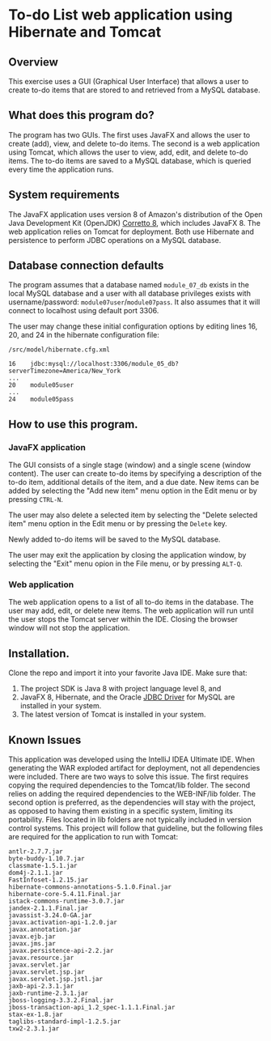 # To-do List web application using Hibernate and Tomcat

## Overview
This exercise uses a GUI (Graphical User Interface) that allows a user to create to-do items that are stored to and retrieved from a MySQL database.

## What does this program do?
The program has two GUIs. The first uses JavaFX and allows the user to create (add), view, and delete to-do items. The second is a web application using Tomcat, which allows the user to view, add, edit, and delete to-do items. The to-do items are saved to a MySQL database, which is queried every time the application runs.

## System requirements
The JavaFX application uses version 8 of Amazon's distribution of the Open Java Development Kit (OpenJDK) [Corretto 8](https://aws.amazon.com/corretto/), which includes JavaFX 8. The web application relies on Tomcat for deployment. Both use Hibernate and persistence to perform JDBC operations on a MySQL database.

## Database connection defaults
The program assumes that a database named `module_07_db` exists in the local MySQL database and a user with all database privileges exists with username/password: `module07user`/`module07pass`. It also assumes that it will connect to localhost using default port 3306. 

The user may change these initial configuration options by editing lines 16, 20, and 24 in the hibernate configuration file: 

```
/src/model/hibernate.cfg.xml

16    jdbc:mysql://localhost:3306/module_05_db?serverTimezone=America/New_York
...
20    module05user
...
24    module05pass
```

## How to use this program.
### JavaFX application
The GUI consists of a single stage (window) and a single scene (window content). The user can create to-do items by specifying a description of the to-do item, additional details of the item, and a due date. New items can be added by selecting the "Add new item" menu option in the Edit menu or by pressing `CTRL-N`.

The user may also delete a selected item by selecting the "Delete selected item" menu option in the Edit menu or by pressing the `Delete` key.

Newly added to-do items will be saved to the MySQL database.

The user may exit the application by closing the application window, by selecting the "Exit" menu opion in the File menu, or by pressing `ALT-Q`.

### Web application
The web application opens to a list of all to-do items in the database. The user may add, edit, or delete new items. The web application will run until the user stops the Tomcat server within the IDE. Closing the browser window will not stop the application.

## Installation.
Clone the repo and import it into your favorite Java IDE. Make sure that:
 1. The project SDK is Java 8 with project language level 8, and
 2. JavaFX 8, Hibernate, and the Oracle [JDBC Driver](https://dev.mysql.com/downloads/connector/j/) for MySQL are installed in your system.
 3. The latest version of Tomcat is installed in your system.

## Known Issues
This application was developed using the IntelliJ IDEA Ultimate IDE. When generating the WAR exploded artifact for deployment, not all dependencies were included. There are two ways to solve this issue. The first requires copying the required dependencies to the Tomcat/lib folder. The second relies on adding the required dependencies to the WEB-INF/lib folder. The second option is preferred, as the dependencies will stay with the project, as opposed to having them existing in a specific system, limiting its portability. Files located in lib folders are not typically included in version control systems. This project will follow that guideline, but the following files are required for the application to run with Tomcat:

```
antlr-2.7.7.jar
byte-buddy-1.10.7.jar
classmate-1.5.1.jar
dom4j-2.1.1.jar
FastInfoset-1.2.15.jar
hibernate-commons-annotations-5.1.0.Final.jar
hibernate-core-5.4.11.Final.jar
istack-commons-runtime-3.0.7.jar
jandex-2.1.1.Final.jar
javassist-3.24.0-GA.jar
javax.activation-api-1.2.0.jar
javax.annotation.jar
javax.ejb.jar
javax.jms.jar
javax.persistence-api-2.2.jar
javax.resource.jar
javax.servlet.jar
javax.servlet.jsp.jar
javax.servlet.jsp.jstl.jar
jaxb-api-2.3.1.jar
jaxb-runtime-2.3.1.jar
jboss-logging-3.3.2.Final.jar
jboss-transaction-api_1.2_spec-1.1.1.Final.jar
stax-ex-1.8.jar
taglibs-standard-impl-1.2.5.jar
txw2-2.3.1.jar
```
